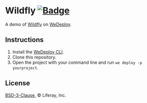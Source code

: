 # Wildfly [![Badge](https://img.shields.io/badge/built%20with-wedeploy-00d46a.svg?style=flat)](http://wedeploy.com)

A demo of [Wildfly](https://hub.docker.com/r/jboss/wildfly/) on [WeDeploy](https://wedeploy.com/).

## Instructions

1. Install the [WeDeploy CLI](https://wedeploy.com/docs/intro/using-the-command-line/).
2. Clone this repository.
3. Open the project with your command line and run `we deploy -p yourproject`.

## License

[BSD-3-Clause](./LICENSE.md), © Liferay, Inc.
